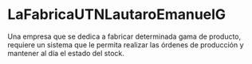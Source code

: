 # LaFabricaUTNLautaroEmanuelG
Una empresa que se dedica a fabricar determinada gama de producto, requiere un sistema que  le permita realizar las órdenes de producción y mantener al día el estado del stock.
